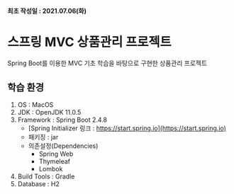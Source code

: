 #### 최초 작성일 : 2021.07.06(화)

# 스프링 MVC 상품관리 프로젝트

Spring Boot를 이용한 MVC 기초 학습을 바탕으로 구현한 상품관리 프로젝트

## 학습 환경

1. OS : MacOS
2. JDK : OpenJDK 11.0.5
3. Framework : Spring Boot 2.4.8
    - [Spring Initializer 링크 : https://start.spring.io](https://start.spring.io)
    - 패키징 : jar
    - 의존설정(Dependencies)
        - Spring Web
        - Thymeleaf
        - Lombok
4. Build Tools : Gradle
5. Database : H2
